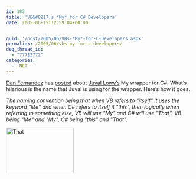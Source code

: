 ```yaml
---
id: 183
title: 'VB&#8217;s *My* for C# Developers'
date: 2005-06-15T12:59:04+00:00


guid: '/post/2005/06/VBs-*My*-for-C-Developers.aspx'
permalink: /2005/06/vbs-my-for-c-developers/
dsq_thread_id:
  - "77712772"
categories:
  - .NET
---
```

<p><a href="http://blogs.msdn.com/danielfe">Dan Fernandez</a> has <a href="http://blogs.msdn.com/danielfe/archive/2005/06/14/429092.aspx">posted</a> about <a href="http://www.longhornblogs.com/jlowy/">Juval Lowy&rsquo;s</a> My wrapper for C#. What&rsquo;s hilarious is the name that Juval is using for the wrapper. Here&rsquo;s how it goes.</p>
<p><em>The naming convention being that when VB refers to "itself" it uses the keyword "Me" and when C# refers to itself it "this", then logically when referring to something else, VB will use "My" and C# will use "That". VB being "Me" and "My", C# being "this" and "That".</em></p>
<p><img height="123" alt="That" src="http://www.merill.net/wp-content/uploads/contentbinary/05_2D06_2D15_2DThat.jpg" width="183" border="0" /></p>